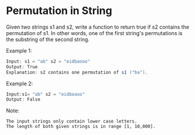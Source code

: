 # Permutation in String

Given two strings s1 and s2, write a function to return true if s2 contains the permutation of s1. In other words, one of the first string's permutations is the substring of the second string.



Example 1:

``` java
Input: s1 = "ab" s2 = "eidbaooo"
Output: True
Explanation: s2 contains one permutation of s1 ("ba").
```

Example 2:

``` java
Input:s1= "ab" s2 = "eidboaoo"
Output: False
```

Note:

    The input strings only contain lower case letters.
    The length of both given strings is in range [1, 10,000].
